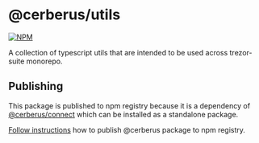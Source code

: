 # @cerberus/utils

[![NPM](https://img.shields.io/npm/v/@cerberus/utils.svg)](https://www.npmjs.org/package/@cerberus/utils)

A collection of typescript utils that are intended to be used across trezor-suite monorepo.

## Publishing

This package is published to npm registry because it is a dependency of [@cerberus/connect](https://github.com/Cerberus-Wallet/cerberus-suite/issues/5440) which can be installed as a standalone package.

[Follow instructions](../../docs/releases/npm-packages.md) how to publish @cerberus package to npm registry.
